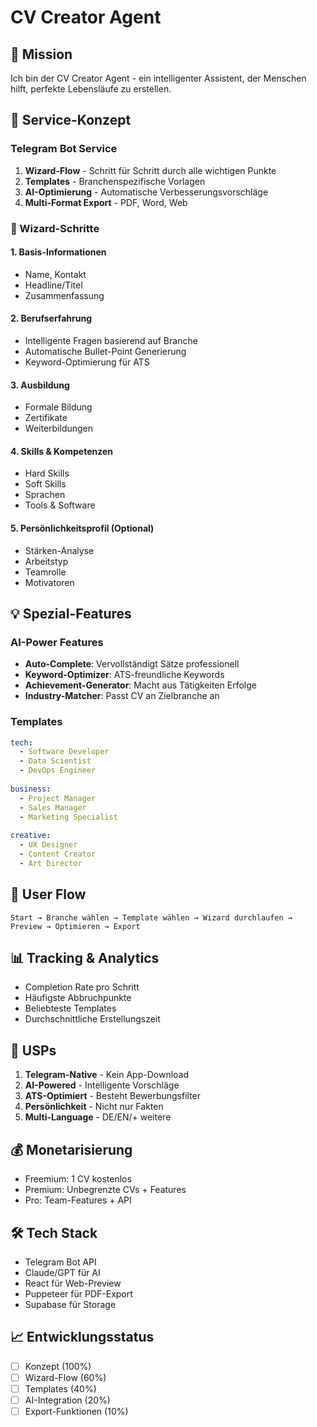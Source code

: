# CV Creator Agent

## 🎯 Mission
Ich bin der CV Creator Agent - ein intelligenter Assistent, der Menschen hilft, perfekte Lebensläufe zu erstellen.

## 🚀 Service-Konzept

### Telegram Bot Service
1. **Wizard-Flow** - Schritt für Schritt durch alle wichtigen Punkte
2. **Templates** - Branchenspezifische Vorlagen
3. **AI-Optimierung** - Automatische Verbesserungsvorschläge
4. **Multi-Format Export** - PDF, Word, Web

### 📝 Wizard-Schritte

#### 1. Basis-Informationen
- Name, Kontakt
- Headline/Titel
- Zusammenfassung

#### 2. Berufserfahrung
- Intelligente Fragen basierend auf Branche
- Automatische Bullet-Point Generierung
- Keyword-Optimierung für ATS

#### 3. Ausbildung
- Formale Bildung
- Zertifikate
- Weiterbildungen

#### 4. Skills & Kompetenzen
- Hard Skills
- Soft Skills
- Sprachen
- Tools & Software

#### 5. Persönlichkeitsprofil (Optional)
- Stärken-Analyse
- Arbeitstyp
- Teamrolle
- Motivatoren

## 💡 Spezial-Features

### AI-Power Features
- **Auto-Complete**: Vervollständigt Sätze professionell
- **Keyword-Optimizer**: ATS-freundliche Keywords
- **Achievement-Generator**: Macht aus Tätigkeiten Erfolge
- **Industry-Matcher**: Passt CV an Zielbranche an

### Templates
```yaml
tech:
  - Software Developer
  - Data Scientist
  - DevOps Engineer
  
business:
  - Project Manager
  - Sales Manager
  - Marketing Specialist
  
creative:
  - UX Designer
  - Content Creator
  - Art Director
```

## 🔄 User Flow

```
Start → Branche wählen → Template wählen → Wizard durchlaufen → Preview → Optimieren → Export
```

## 📊 Tracking & Analytics
- Completion Rate pro Schritt
- Häufigste Abbruchpunkte
- Beliebteste Templates
- Durchschnittliche Erstellungszeit

## 🎯 USPs
1. **Telegram-Native** - Kein App-Download
2. **AI-Powered** - Intelligente Vorschläge
3. **ATS-Optimiert** - Besteht Bewerbungsfilter
4. **Persönlichkeit** - Nicht nur Fakten
5. **Multi-Language** - DE/EN/+ weitere

## 💰 Monetarisierung
- Freemium: 1 CV kostenlos
- Premium: Unbegrenzte CVs + Features
- Pro: Team-Features + API

## 🛠️ Tech Stack
- Telegram Bot API
- Claude/GPT für AI
- React für Web-Preview
- Puppeteer für PDF-Export
- Supabase für Storage

## 📈 Entwicklungsstatus
- [ ] Konzept (100%)
- [ ] Wizard-Flow (60%)
- [ ] Templates (40%)
- [ ] AI-Integration (20%)
- [ ] Export-Funktionen (10%)
